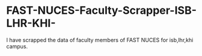 # FAST-NUCES-Faculty-Scrapper-ISB-LHR-KHI-
I have scrapped the data of faculty members of FAST NUCES for isb,lhr,khi campus.
